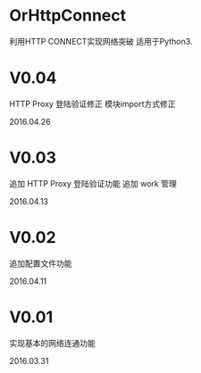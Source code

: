 # OrHttpConnect
利用HTTP CONNECT实现网络突破
适用于Python3.


V0.04
========

HTTP Proxy 登陆验证修正
模块import方式修正

2016.04.26


V0.03
========

追加 HTTP Proxy 登陆验证功能
追加 work 管理

2016.04.13


V0.02
========

追加配置文件功能

2016.04.11


V0.01
========

实现基本的网络连通功能

2016.03.31
